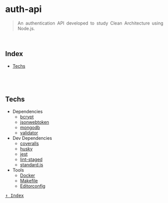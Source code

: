 <div align='justify'>

# **auth-api**

> An authentication API developed to study Clean Architecture using Node.js.

<br>

## **Index**

- [Techs](#techs)

#

<br>

## **Techs**

- Dependencies
  - [bcrypt](https://github.com/kelektiv/node.bcrypt.js)
  - [jsonwebtoken](https://github.com/auth0/node-jsonwebtoken)
  - [mongodb](https://www.npmjs.com/package/mongodb)
  - [validator](https://github.com/validatorjs/validator.js)
- Dev Dependencies
  - [coveralls](https://github.com/nickmerwin/node-coveralls)
  - [husky](https://github.com/typicode/husky)
  - [jest](https://jestjs.io/pt-BR/)
  - [lint-staged](https://github.com/okonet/lint-staged)
  - [standard.js](https://standardjs.com/)
- Tools
  - [Docker]()
  - [Makefile]()
  - [Editorconfig]()

<kbd>[&uarr; Index](#index)</kbd>

</div>
